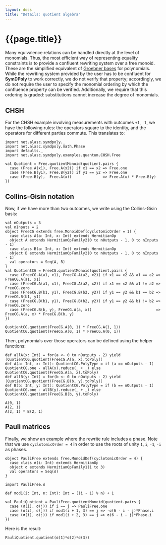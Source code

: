 ```yaml
---
layout: docs
title: "Details: quotient algebra"
---
```


# {{page.title}}

Many equivalence relations can be handled directly at the level of monomials. Thus, the most efficient way of representing equality constraints is to provide a confluent rewriting system over a free monoid. These are the simplified equivalent of [Groebner bases](https://en.wikipedia.org/wiki/Gr%C3%B6bner_basis) for polynomials. While the rewriting system provided by the user has to be confluent for **SymDPoly** to work correctly, we do not verify that property; accordingly, we do not require the user to specify the monomial ordering by which the confluence property can be verified. Additionally, we require that this ordering is graded: substitutions cannot increase the degree of monomials.

## CHSH
For the CHSH example involving measurements with outcomes `+1`, `-1`, we have the following rules: the operators square to the identity, and the operators for different parties commute. This translates to:

```tut:silent
import net.alasc.symdpoly._
import net.alasc.symdpoly.math.Phase
import defaults._
import net.alasc.symdpoly.examples.quantum.CHSH.Free

val Quotient = Free.quotientMonoid(quotient.pairs {
  case (Free.A(x1), Free.A(x2)) if x1 == x2 => Free.one
  case (Free.B(y1), Free.B(y2)) if y1 == y2 => Free.one
  case (Free.B(y),  Free.A(x))              => Free.A(x) * Free.B(y)
})
```

## Collins-Gisin notation

Now, if we have more than two outcomes, we write using the Collins-Gisin basis:
```tut:silent
val nOutputs = 3
val nInputs = 2
object FreeCG extends free.MonoidDef(cyclotomicOrder = 1) {
  case class A(a: Int, x: Int) extends HermitianOp
  object A extends HermitianOpFamily2(0 to nOutputs - 1, 0 to nInputs - 1)
  case class B(a: Int, x: Int) extends HermitianOp
  object B extends HermitianOpFamily2(0 to nOutputs - 1, 0 to nInputs - 1)
  val operators = Seq(A, B)
}
val QuotientCG = FreeCG.quotientMonoid(quotient.pairs {
  case (FreeCG.A(a1, x1), FreeCG.A(a2, x2)) if x1 == x2 && a1 == a2 => FreeCG.A(a1, x1)
  case (FreeCG.A(a1, x1), FreeCG.A(a2, x2)) if x1 == x2 && a1 != a2 => FreeCG.zero
  case (FreeCG.B(b1, y1), FreeCG.B(b2, y2)) if y1 == y2 && b1 == b2 => FreeCG.B(b1, y1)
  case (FreeCG.B(b1, y1), FreeCG.B(b2, y2)) if y1 == y2 && b1 != b2 => FreeCG.zero
  case (FreeCG.B(b, y), FreeCG.A(a, x))                             => FreeCG.A(a, x) * FreeCG.B(b, y)
})
```
```tut
QuotientCG.quotient(FreeCG.A(0, 1) * FreeCG.A(1, 1))
QuotientCG.quotient(FreeCG.A(0, 1) * FreeCG.A(0, 1))
```

Then, polynomials over those operators can be defined using the helper functions:
```tut:silent
def allA(x: Int) = for(a <- 0 to nOutputs - 2) yield (QuotientCG.quotient(FreeCG.A(a, x).toPoly))
def A(a: Int, x: Int): QuotientCG.PolyType = if (a == nOutputs - 1) QuotientCG.one - allA(x).reduce(_ + _) else QuotientCG.quotient(FreeCG.A(a, x).toPoly)
def allB(y: Int) = for(b <- 0 to nOutputs - 2) yield (QuotientCG.quotient(FreeCG.B(b, y).toPoly))
def B(b: Int, y: Int): QuotientCG.PolyType = if (b == nOutputs - 1) QuotientCG.one - allB(y).reduce(_ + _) else QuotientCG.quotient(FreeCG.B(b, y).toPoly)
```

```tut
A(0, 1)
A(2, 1)
A(2, 1) * B(2, 1)
```


## Pauli matrices

Finally, we show an example where the rewrite rule includes a phase.
Note that we use `cyclotomicOrder = 4` in order to use the roots of unity `1`, `i`, `-1`, `-i` as phases.
```tut:silent
object PauliFree extends free.MonoidDef(cyclotomicOrder = 4) {
  case class σ(i: Int) extends HermitianOp
  object σ extends HermitianOpFamily1(1 to 3)
  val operators = Seq(σ)
}

import PauliFree.σ

def mod1(i: Int, n: Int): Int = ((i - 1) % n) + 1

val PauliQuotient = PauliFree.quotientMonoid(quotient.pairs {
  case (σ(i), σ(j)) if i == j => PauliFree.one
  case (σ(i), σ(j)) if mod1(i + 1, 3) == j => -σ(6 - i - j)*Phase.i
  case (σ(i), σ(j)) if mod1(i + 2, 3) == j => σ(6 - i - j)*Phase.i
})
```
Here is the result:
```tut
PauliQuotient.quotient(σ(1)*σ(2)*σ(3))
```
